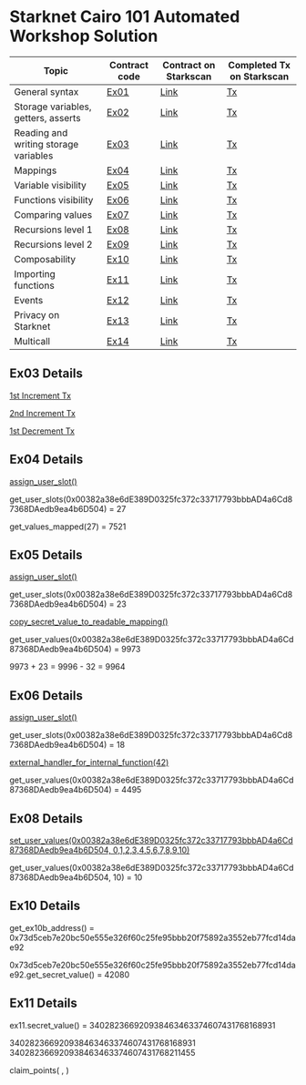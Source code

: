 # Starknet Cairo 101 Automated Workshop Solution

| Topic                                 | Contract code                                         | Contract on Starkscan                                                                                              | Completed Tx on Starkscan                                                                                              |
| ------------------------------------- | ----------------------------------------------------- | ---------------------------------------------------------------------------------------------------------------- | ---------------------------------------------------------------------------------------------------------------- |
| General syntax                        | [Ex01](src/ex01.cairo)                          | [Link](https://testnet.starkscan.co/contract/0x031d1866cb827c4e27bbca9ffee59fa2158b679413ffb58c3f90af56e1140e85) | [Tx](https://testnet.starkscan.co/tx/0x43922c7a3662a75c78184c11954bcae0b9532e7f75e96dab49ba0de9d143295) |
| Storage variables, getters, asserts   | [Ex02](src/ex02.cairo)                          | [Link](https://testnet.starkscan.co/contract/0x0600f8fe0752e598b4e6b27839f00ad65215d129f385e12931323c487b6f9b36) | [Tx](https://testnet.starkscan.co/tx/0x1c120387223359d633545461d6e58bb36bb3d3fbfa9472ce068b1fbd24c487f) |
| Reading and writing storage variables | [Ex03](src/ex03.cairo)                          | [Link](https://testnet.starkscan.co/contract/0x033d5fc40c0e262612528a9a652ada70be854d98241fb7548745262b5273c9d1) | [Tx](https://testnet.starkscan.co/tx/0x44b867c3e8f932fe604d432e4300485c2075db0b2deed550415e1f4653e2f24) |
| Mappings                              | [Ex04](src/ex04.cairo)                          | [Link](https://testnet.starkscan.co/contract/0x06967cd33c6e064087123958e239c98f0de5e6d663660fa16a2526e8b115688a) | [Tx](https://testnet.starkscan.co/tx/0x662788ae2b8dc8fbc2a4096af567635929f8d251b3a4b9af16399371cd21d1c) |
| Variable visibility                   | [Ex05](src/ex05.cairo)                          | [Link](https://testnet.starkscan.co/contract/0x076c32e000f7112724bba3c5f51fb1290217a1010ae555e6ecbdb2bfe6613e33) | [Tx](https://testnet.starkscan.co/tx/0x112286a4f4310b5d2870d88f6a060174a752e38d45685a54c16659806b74db) |
| Functions visibility                  | [Ex06](src/ex06.cairo)                          | [Link](https://testnet.starkscan.co/contract/0x060987aea322cd12657588b6cdb0892db79322ab4533f7d74838ff2e2614a015) | [Tx](https://testnet.starkscan.co/tx/0x48360a1839603d897b57e41ee12603b9cb41d8be604f0d9940f795259fcda1d) |
| Comparing values                      | [Ex07](src/ex07.cairo)                          | [Link](https://testnet.starkscan.co/contract/0x006051096480f375894eebb99948bce14a84c25093636c4b4e8222cc32a67cf0) | [Tx](https://testnet.starkscan.co/tx/0x2039dfa56006f5c24ab33a00129834149b421dba8125c540a6ca9c6c019f72f) |
| Recursions level 1                    | [Ex08](src/ex08.cairo)                          | [Link](https://testnet.starkscan.co/contract/0x01ec8e981b1b6a7256a71f21790dd07cafeb15d02c18534a2bd4a6c8551860aa) | [Tx](https://testnet.starkscan.co/tx/0x521c9a61eac20c1d6334c322a2bc5c03c7e9cac9c47c551b6de784ebf4c70f2) |
| Recursions level 2                    | [Ex09](src/ex09.cairo)                          | [Link](https://testnet.starkscan.co/contract/0x053b96c4ee027c53ea001479f24c10b543063e3c26d037c600e5bd31f0b21e5c) | [Tx](https://testnet.starkscan.co/tx/0x47449f115f4490a996a6248dc8b898d9609728e0e2d3a40a7cde3fe554d2120) |
| Composability                         | [Ex10](src/ex10.cairo)                          | [Link](https://testnet.starkscan.co/contract/0x0763e89551900eba82d757a9f3862935cc7f7e47538f01ddba514f23d9a5f6e0) | [Tx](https://testnet.starkscan.co/tx/0xe3818dd185c79c2e7eb4c6bd23e52a6b916f03342d81ccb3da9867ea6e31f) |
| Importing functions                   | [Ex11](src/ex11.cairo)                          | [Link](https://testnet.starkscan.co/contract/0x029a9a484d22a6353eff0d60ea56c6ffabaaac5e4889182287ef1d261578b197) | [Tx]() |
| Events                                | [Ex12](src/ex12.cairo)                          | [Link](https://testnet.starkscan.co/contract/0x04a221a8e3155fb03d1708881213a2ecdb05a41cf0ae6de83ddcf8f12bb04282) | [Tx]() |
| Privacy on Starknet                   | [Ex13](src/ex13.cairo)                          | [Link](https://testnet.starkscan.co/contract/0x067ed1d23c5cc3a34fb86edd4f8415250c79a374e87bcf2e6870321261ca9b0f) | [Tx]() |
| Multicall                             | [Ex14](src/ex14.cairo)                          | [Link](https://testnet.starkscan.co/contract/0x031e9a701a24c1d2ecd576208087dfa52f1025072cf11e54407300f64f95ce5f) | [Tx]() |

## Ex03 Details

[1st Increment Tx](https://testnet.starkscan.co/tx/0x59965a2891eac194819a08c8ab33c99a161a9e0711e3086a5b24e90d8a290a5)

[2nd Increment Tx](https://testnet.starkscan.co/tx/0x86a7e429de2115bf0243610f6554ed8d7d2f01aea1c3a563c2db3fa9327cb7)

[1st Decrement Tx](https://testnet.starkscan.co/tx/0x5374bf1df1a01e6968ea20a5dba601fa8950bbc2326f86749cedc9189fb6f98)

## Ex04 Details

[assign_user_slot()](https://testnet.starkscan.co/tx/0x2409cdadc42dc31265643e6c970dab142260eb196f2bc62d7444d8f99aae4e0)

get_user_slots(0x00382a38e6dE389D0325fc372c33717793bbbAD4a6Cd87368DAedb9ea4b6D504) = 27

get_values_mapped(27) = 7521

## Ex05 Details

[assign_user_slot()](https://testnet.starkscan.co/tx/0x3bf274859cd00aad3ea68c32e61e153040b5d025fdd8eafe7bb75b42bcbf3f1)

get_user_slots(0x00382a38e6dE389D0325fc372c33717793bbbAD4a6Cd87368DAedb9ea4b6D504) = 23

[copy_secret_value_to_readable_mapping()](https://testnet.starkscan.co/tx/0x619fb731da9cd8f3995a0cea93bdebd42d39a2f9871992a34cc5d649cdca032)

get_user_values(0x00382a38e6dE389D0325fc372c33717793bbbAD4a6Cd87368DAedb9ea4b6D504) = 9973

9973 + 23 = 9996 - 32 = 9964

## Ex06 Details

[assign_user_slot()](https://testnet.starkscan.co/tx/0x6f173359c53309e3e92ff16718d4f0fd71a6dc329fc006e20202a6c7e04c735)

get_user_slots(0x00382a38e6dE389D0325fc372c33717793bbbAD4a6Cd87368DAedb9ea4b6D504) = 18

[external_handler_for_internal_function(42)](https://testnet.starkscan.co/tx/0x3cffdfe3ebc19d3738c925fd5ee78135e4de9505e3ae2fef1ea7226a7256978)

get_user_values(0x00382a38e6dE389D0325fc372c33717793bbbAD4a6Cd87368DAedb9ea4b6D504) = 4495

## Ex08 Details

[set_user_values(0x00382a38e6dE389D0325fc372c33717793bbbAD4a6Cd87368DAedb9ea4b6D504, 0,1,2,3,4,5,6,7,8,9,10)](https://testnet.starkscan.co/tx/0x620155294c3841e97afeb132afbd1eb57c0da9f5391a8d1fe6d9986090396d2)

get_user_values(0x00382a38e6dE389D0325fc372c33717793bbbAD4a6Cd87368DAedb9ea4b6D504, 10) = 10

## Ex10 Details

get_ex10b_address() = 0x73d5ceb7e20bc50e555e326f60c25fe95bbb20f75892a3552eb77fcd14dae92

0x73d5ceb7e20bc50e555e326f60c25fe95bbb20f75892a3552eb77fcd14dae92.get_secret_value() = 42080

## Ex11 Details

ex11.secret_value() = 340282366920938463463374607431768168931

340282366920938463463374607431768168931
340282366920938463463374607431768211455

claim_points(  ,   )

